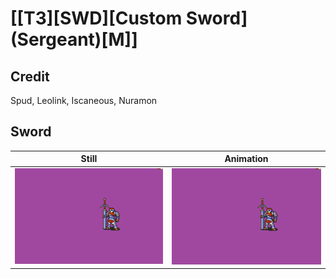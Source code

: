 # [\[T3\]\[SWD\]\[Custom Sword\]\(Sergeant\)\[M\]]

## Credit

Spud, Leolink, Iscaneous, Nuramon
	
## Sword

| Still | Animation |
| :---: | :-------: |
| ![Sword still](./Sword_000.png) | ![Sword animation](./Sword.gif) |
